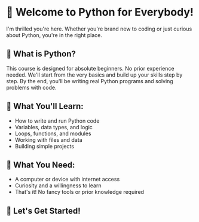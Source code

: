 # 👋 Welcome to Python for Everybody!

I'm thrilled you're here. Whether you're brand new to coding or just curious about Python, you're in the right place.

## 📌 What is Python?
This course is designed for absolute beginners. No prior experience needed.
We'll start from the very basics and build up your skills step by step.
By the end, you'll be writing real Python programs and solving problems with code.

## 🎯 What You'll Learn:
- How to write and run Python code
- Variables, data types, and logic
- Loops, functions, and modules
- Working with files and data
- Building simple projects

## 🧠 What You Need:
- A computer or device with internet access
- Curiosity and a willingness to learn
- That's it! No fancy tools or prior knowledge required

## 🚀 Let's Get Started!
